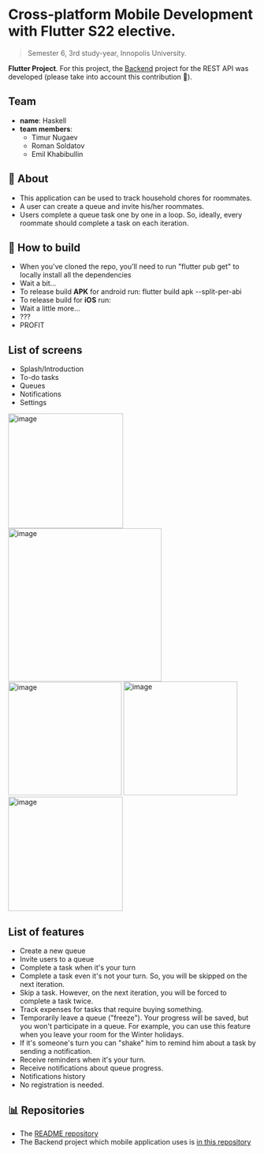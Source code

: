 # Cross-platform Mobile Development with Flutter S22 elective.

> Semester 6, 3rd study-year, Innopolis University.

**Flutter Project**. For this project, the [Backend](https://github.com/InnoQueue/Backend) project for the REST API was developed (please take into account this contribution 🙏).

## Team
- **name**: Haskell
- **team members**:
    - Timur Nugaev
    - Roman Soldatov
    - Emil Khabibullin

## 📌 About
- This application can be used to track household chores for roommates.
- A user can create a queue and invite his/her roommates.
- Users complete a queue task one by one in a loop. So, ideally, every roommate should complete a task on each iteration.

## 📲 How to build
- When you've cloned the repo, you'll need to run "flutter pub get" to locally install all the dependencies
- Wait a bit...
- To release build **APK** for android run: flutter build apk --split-per-abi
- To release build for **iOS** run: 
- Wait a little more...
- ???
- PROFIT

## List of screens
- Splash/Introduction
- To-do tasks
- Queues
- Notifications
- Settings

<img width="233" alt="image" src="https://user-images.githubusercontent.com/19241702/159998772-dfb0de9a-2444-4354-8756-beace5c7e9e4.png">
<img width="311" alt="image" src="https://user-images.githubusercontent.com/19241702/159997545-412093bf-c186-44f0-8634-b02290d69ef4.png">
<img width="230" alt="image" src="https://user-images.githubusercontent.com/19241702/159997937-2f2ae91f-d391-42b2-a9d4-ce67db0f8620.png">
<img width="231" alt="image" src="https://user-images.githubusercontent.com/19241702/159997963-ace9947f-1124-4a53-9d1c-d25c0cc485bc.png">
<img width="232" alt="image" src="https://user-images.githubusercontent.com/19241702/159997995-676bf150-90d8-4751-b740-93a16b27bf36.png">

## List of features
- Create a new queue
- Invite users to a queue
- Complete a task when it's your turn
- Complete a task even it's not your turn. So, you will be skipped on the next iteration.
- Skip a task. However, on the next iteration, you will be forced to complete a task twice.
- Track expenses for tasks that require buying something.
- Temporarily leave a queue ("freeze"). Your progress will be saved, but you won't participate in a queue. For example, you can use this feature when you leave your room for the Winter holidays.
- If it's someone's turn you can "shake" him to remind him about a task by sending a notification.
- Receive reminders when it's your turn.
- Receive notifications about queue progress.
- Notifications history
- No registration is needed.

## 📊 Repositories
- The [README repository](https://github.com/InnoQueue/README)
- The Backend project which mobile application uses is [in this repository](https://github.com/InnoQueue/Backend)
